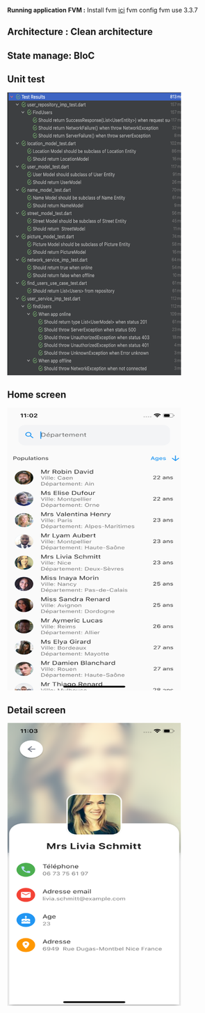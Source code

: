 **Running application**
**FVM :**
Install fvm [ici](https://fvm.app/docs/getting_started/installation)
    fvm config
	fvm use 3.3.7

## Architecture : Clean architecture 

## State manage: BloC


## Unit test
<img src="https://github.com/babakoto/flutter_contact_book/blob/main/screens/unit_test.png" width="400" height="650"/>

## Home screen

<img src="https://github.com/babakoto/flutter_contact_book/blob/main/screens/home.png" width="400" height="650" />

## Detail screen

<img src="https://github.com/babakoto/flutter_contact_book/blob/main/screens/detail.png" width="400" height="650"/>

